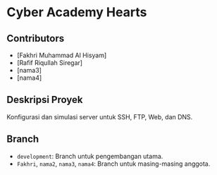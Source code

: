 # Cyber Academy Hearts

## Contributors
- [Fakhri Muhammad Al Hisyam]
- [Rafif Riqullah Siregar]
- [nama3]
- [nama4]

## Deskripsi Proyek
Konfigurasi dan simulasi server untuk SSH, FTP, Web, dan DNS.

## Branch
- `development`: Branch untuk pengembangan utama.
- `Fakhri`, `nama2`, `nama3`, `nama4`: Branch untuk masing-masing anggota.
